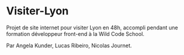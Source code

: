 Visiter-Lyon
===================

Projet de site internet pour visiter Lyon en 48h, accompli pendant une formation développeur front-end à la Wild Code School. 

Par Angela Kunder, Lucas Ribeiro, Nicolas Journet.

